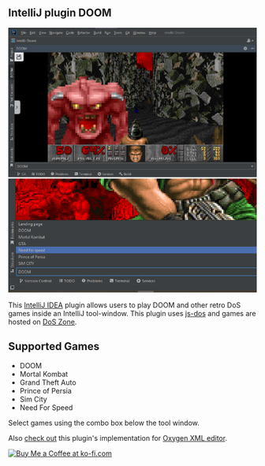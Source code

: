 IntelliJ plugin DOOM
---
![DOOM](doc/doomss.png)
![menu](doc/comboboxss.png)
<!-- Plugin description -->
This [IntelliJ IDEA](https://www.jetbrains.com/idea/) plugin allows users to play DOOM and other retro DoS games inside an IntelliJ tool-window.
This plugin uses [js-dos](https://github.com/caiiiycuk/js-dos) and games are hosted on [DoS Zone](https://dos.zone/).



## Supported Games
- DOOM
- Mortal Kombat
- Grand Theft Auto
- Prince of Persia
- Sim City
- Need For Speed

Select games using the combo box below the tool window.

Also [check out](https://github.com/KOTerra/oxygen-addon-doom) this plugin's implementation for [Oxygen XML editor](https://www.oxygenxml.com/).


<div/>
<a href='https://ko-fi.com/Y8Y1OAV70' target='_blank'><img height='36' style='border:0px;height:36px;' src='https://storage.ko-fi.com/cdn/kofi4.png?v=3' border='0' alt='Buy Me a Coffee at ko-fi.com' /></a>
<!-- Plugin description end -->
